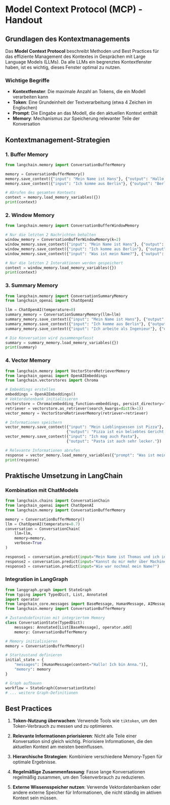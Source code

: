 # Model Context Protocol (MCP) - Handout

## Grundlagen des Kontextmanagements

Das **Model Context Protocol** beschreibt Methoden und Best Practices für das effiziente Management des Kontextes in Gesprächen mit Large Language Models (LLMs). Da alle LLMs ein begrenztes Kontextfenster haben, ist es wichtig, dieses Fenster optimal zu nutzen.

### Wichtige Begriffe

- **Kontextfenster**: Die maximale Anzahl an Tokens, die ein Modell verarbeiten kann
- **Token**: Eine Grundeinheit der Textverarbeitung (etwa 4 Zeichen im Englischen)
- **Prompt**: Die Eingabe an das Modell, die den aktuellen Kontext enthält
- **Memory**: Mechanismus zur Speicherung relevanter Teile der Konversation

## Kontextmanagement-Strategien

### 1. Buffer Memory
```python
from langchain.memory import ConversationBufferMemory

memory = ConversationBufferMemory()
memory.save_context({"input": "Mein Name ist Hans"}, {"output": "Hallo Hans!"})
memory.save_context({"input": "Ich komme aus Berlin"}, {"output": "Berlin ist eine schöne Stadt."})

# Abrufen des gesamten Kontexts
context = memory.load_memory_variables({})
print(context)
```

### 2. Window Memory
```python
from langchain.memory import ConversationBufferWindowMemory

# Nur die letzten 2 Nachrichten behalten
window_memory = ConversationBufferWindowMemory(k=2)
window_memory.save_context({"input": "Mein Name ist Hans"}, {"output": "Hallo Hans!"})
window_memory.save_context({"input": "Ich komme aus Berlin"}, {"output": "Berlin ist eine schöne Stadt."})
window_memory.save_context({"input": "Was ist mein Name?"}, {"output": "Dein Name ist Hans."})

# Nur die letzten 2 Interaktionen werden gespeichert
context = window_memory.load_memory_variables({})
print(context)
```

### 3. Summary Memory
```python
from langchain.memory import ConversationSummaryMemory
from langchain_openai import ChatOpenAI

llm = ChatOpenAI(temperature=0)
summary_memory = ConversationSummaryMemory(llm=llm)
summary_memory.save_context({"input": "Mein Name ist Hans"}, {"output": "Hallo Hans!"})
summary_memory.save_context({"input": "Ich komme aus Berlin"}, {"output": "Berlin ist eine schöne Stadt."})
summary_memory.save_context({"input": "Ich arbeite als Ingenieur"}, {"output": "Interessant! Was für ein Ingenieur bist du?"})

# Die Konversation wird zusammengefasst
summary = summary_memory.load_memory_variables({})
print(summary)
```

### 4. Vector Memory
```python
from langchain.memory import VectorStoreRetrieverMemory
from langchain_openai import OpenAIEmbeddings
from langchain.vectorstores import Chroma

# Embeddings erstellen
embeddings = OpenAIEmbeddings()
# Vektordatenbank initialisieren
vectorstore = Chroma(embedding_function=embeddings, persist_directory="./chroma_db")
retriever = vectorstore.as_retriever(search_kwargs=dict(k=1))
vector_memory = VectorStoreRetrieverMemory(retriever=retriever)

# Informationen speichern
vector_memory.save_context({"input": "Mein Lieblingsessen ist Pizza"}, 
                           {"output": "Pizza ist ein beliebtes Gericht."})
vector_memory.save_context({"input": "Ich mag auch Pasta"}, 
                           {"output": "Pasta ist auch sehr lecker."})

# Relevante Informationen abrufen
response = vector_memory.load_memory_variables({"prompt": "Was ist mein Lieblingsessen?"})
print(response)
```

## Praktische Umsetzung in LangChain

### Kombination mit ChatModels
```python
from langchain.chains import ConversationChain
from langchain_openai import ChatOpenAI
from langchain.memory import ConversationBufferMemory

memory = ConversationBufferMemory()
llm = ChatOpenAI(temperature=0.7)
conversation = ConversationChain(
    llm=llm,
    memory=memory,
    verbose=True
)

response1 = conversation.predict(input="Mein Name ist Thomas und ich interessiere mich für künstliche Intelligenz.")
response2 = conversation.predict(input="Kannst du mir mehr über Machine Learning erklären?")
response3 = conversation.predict(input="Wie war nochmal mein Name?")
```

### Integration in LangGraph
```python
from langgraph.graph import StateGraph
from typing import TypedDict, List, Annotated
import operator
from langchain_core.messages import BaseMessage, HumanMessage, AIMessage
from langchain.memory import ConversationBufferMemory

# Zustandsdefinition mit integriertem Memory
class ConversationState(TypedDict):
    messages: Annotated[List[BaseMessage], operator.add]
    memory: ConversationBufferMemory

# Memory initialisieren
memory = ConversationBufferMemory()

# Startzustand definieren
initial_state = {
    "messages": [HumanMessage(content="Hallo! Ich bin Anna.")],
    "memory": memory
}

# Graph aufbauen
workflow = StateGraph(ConversationState)
# ... weitere Graph-Definitionen
```

## Best Practices

1. **Token-Nutzung überwachen**:
   Verwende Tools wie `tiktoken`, um den Token-Verbrauch zu messen und zu optimieren.

2. **Relevante Informationen priorisieren**:
   Nicht alle Teile einer Konversation sind gleich wichtig. Priorisiere Informationen, die den aktuellen Kontext am meisten beeinflussen.

3. **Hierarchische Strategien**:
   Kombiniere verschiedene Memory-Typen für optimale Ergebnisse.

4. **Regelmäßige Zusammenfassung**:
   Fasse lange Konversationen regelmäßig zusammen, um den Tokenverbrauch zu reduzieren.

5. **Externe Wissensspeicher nutzen**:
   Verwende Vektordatenbanken oder andere externe Speicher für Informationen, die nicht ständig im aktiven Kontext sein müssen.
